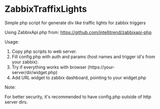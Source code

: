 # ZabbixTraffixLights
Simple php script for generate div like traffic lights for zabbix triggers

Using ZabbixApi.php from: https://github.com/intellitrend/zabbixapi-php

Usage: 

1. Copy php scripts to web server.
2. Fill config.php with auth and params (host names and trigger id's from your zabbix).
3. Try if everything works with browser (https://your-server/dir/widget.php)
4. Add URL widget to zabbix dashboard, pointing to your widget.php

Note:

For better security, it's recommended to have config.php outside of http server dirs.
